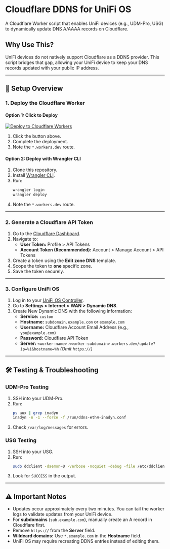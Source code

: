 # Cloudflare DDNS for UniFi OS

A Cloudflare Worker script that enables UniFi devices (e.g., UDM-Pro, USG) to dynamically update DNS A/AAAA records on Cloudflare.

## Why Use This?

UniFi devices do not natively support Cloudflare as a DDNS provider. This script bridges that gap, allowing your UniFi device to keep your DNS records updated with your public IP address.

---

## 🚀 **Setup Overview**

### 1. **Deploy the Cloudflare Worker**

#### **Option 1: Click to Deploy**
[![Deploy to Cloudflare Workers](https://deploy.workers.cloudflare.com/button)](https://deploy.workers.cloudflare.com/?url=https://github.com/willswire/unifi-ddns)

1. Click the button above.
2. Complete the deployment.
3. Note the `*.workers.dev` route.

#### **Option 2: Deploy with Wrangler CLI**
1. Clone this repository.
2. Install [Wrangler CLI](https://developers.cloudflare.com/workers/wrangler/install-and-update/).
3. Run:
   ```sh
   wrangler login
   wrangler deploy
   ```
4. Note the `*.workers.dev` route.

---

### 2. **Generate a Cloudflare API Token**

1. Go to the [Cloudflare Dashboard](https://dash.cloudflare.com/).
2. Navigate to:
   - **User Token:** Profile > API Tokens
   - **Account Token (Recommended):** Account > Manage Account > API Tokens
3. Create a token using the **Edit zone DNS** template.
4. Scope the token to **one** specific zone.
5. Save the token securely.


---

### 3. **Configure UniFi OS**

1. Log in to your [UniFi OS Controller](https://unifi.ui.com/).
2. Go to **Settings > Internet > WAN > Dynamic DNS**.
3. Create New Dynamic DNS with the following information:
   - **Service:** `custom`
   - **Hostname:** `subdomain.example.com` or `example.com`
   - **Username:** Cloudflare Account Email Address (e.g., `you@example.com`)
   - **Password:** Cloudflare API Token
   - **Server:** `<worker-name>.<worker-subdomain>.workers.dev/update?ip=%i&hostname=%h`
     *(Omit `https://`)*

---

## 🛠️ **Testing & Troubleshooting**

### **UDM-Pro Testing**
1. SSH into your UDM-Pro.
2. Run:
   ```sh
   ps aux | grep inadyn
   inadyn -n -1 --force -f /run/ddns-eth4-inadyn.conf
   ```
3. Check `/var/log/messages` for errors.

### **USG Testing**
1. SSH into your USG.
2. Run:
   ```sh
   sudo ddclient -daemon=0 -verbose -noquiet -debug -file /etc/ddclient/ddclient_eth0.conf
   ```
3. Look for `SUCCESS` in the output.

---

## ⚠️ **Important Notes**

- Updates occur approximately every two minutes. You can tail the worker logs to validate updates from your UniFi device.
- For **subdomains** (`sub.example.com`), manually create an A record in Cloudflare first.
- Remove `https://` from the **Server** field.
- **Wildcard domains:** Use `*.example.com` in the **Hostname** field.
- UniFi OS may require recreating DDNS entries instead of editing them.
